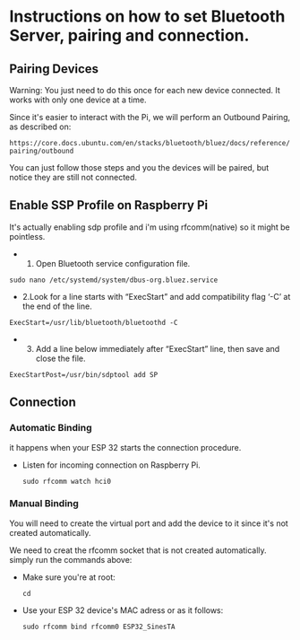 # Instructions on how to set Bluetooth Server, pairing and connection.
## Pairing Devices

Warning: You just need to do this once for each new device connected. It works with only one device at a time.

Since it's easier to interact with the Pi, we will perform an Outbound Pairing, as described on:

```https://core.docs.ubuntu.com/en/stacks/bluetooth/bluez/docs/reference/pairing/outbound```

You can just follow those steps and you the devices will be paired, but notice they are still not connected.

## Enable SSP Profile on Raspberry Pi
It's actually enabling sdp profile and i'm using rfcomm(native) so it might be pointless.

- 1. Open Bluetooth service configuration file.

```sudo nano /etc/systemd/system/dbus-org.bluez.service```

- 2.Look for a line starts with “ExecStart” and add compatibility flag ‘-C’ at the end of the line.

```ExecStart=/usr/lib/bluetooth/bluetoothd -C```

- 3. Add a line below immediately after “ExecStart” line, then save and close the file.

```ExecStartPost=/usr/bin/sdptool add SP```

## Connection

### Automatic Binding
it happens when your ESP 32 starts the connection procedure.

- Listen for incoming connection on Raspberry Pi.

  ```sudo rfcomm watch hci0```

### Manual Binding

You will need to create the virtual port and add the device to it since it's not created automatically.

We need to creat the rfcomm socket that is not created automatically. simply run the commands above:

- Make sure you're at root:
    
  ```cd```

- Use your ESP 32 device's MAC adress or as it follows:

  ```sudo rfcomm bind rfcomm0 ESP32_SinesTA```
